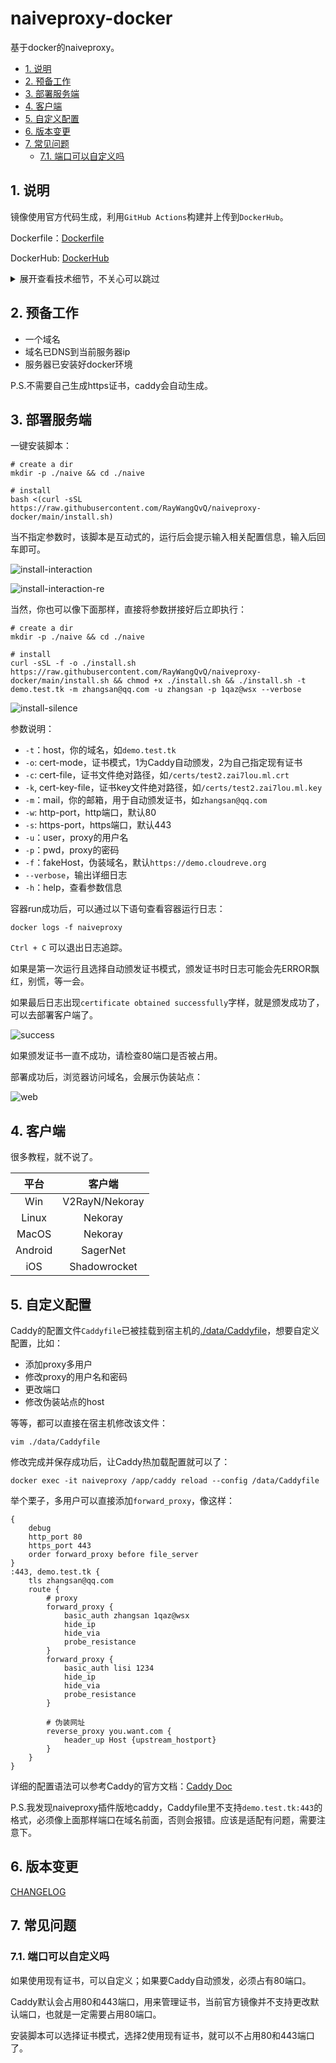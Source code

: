 # naiveproxy-docker

基于docker的naiveproxy。

<!-- TOC depthFrom:2 -->

- [1. 说明](#1-说明)
- [2. 预备工作](#2-预备工作)
- [3. 部署服务端](#3-部署服务端)
- [4. 客户端](#4-客户端)
- [5. 自定义配置](#5-自定义配置)
- [6. 版本变更](#6-版本变更)
- [7. 常见问题](#7-常见问题)
    - [7.1. 端口可以自定义吗](#71-端口可以自定义吗)

<!-- /TOC -->

## 1. 说明

镜像使用官方代码生成，利用`GitHub Actions`构建并上传到`DockerHub`。

Dockerfile：[Dockerfile](Dockerfile)

DockerHub: [DockerHub](https://hub.docker.com/repository/docker/zai7lou/naiveproxy-docker/general)

<details>
<summary>展开查看技术细节，不关心可以跳过</summary>

- 关于镜像是怎么打的

镜像先是基于go的官方镜像，安装xcaddy，然后使用xcaddy编译naiveproxy插件版的caddy。然后将caddy拷贝到debian镜像中，最后发布这个debian镜像。

这样打出来的镜像只有65M，如果不使用docker而是直接在机器上装（go + xcaddy），要1G+。

- 关于naiveproxy到底是什么

naiveproxy有客户端和服务端，这里讲的是我们部署的服务端。

naiveproxy服务端其实就是naiveproxy插件版caddy。

naiveproxy插件版caddy指的是[https://github.com/klzgrad/forwardproxy](https://github.com/klzgrad/forwardproxy)。作者通过fork原版caddy，自己实现了`forward_proxy`功能，这个就是naiveproxy代理了。

- 关于伪装

`forward_proxy`里有个`probe_resistance`指令，我们请求会先进`forward_proxy`，如果用户名密码正确，则会正常实现naiveproxy代理功能；但如果认证失败，`probe_resistance`表明不会有异常产生，而是将当前请求继续往下仍，也就是扔到我们的伪装站点（可以是反代的站点也可以是本地的文件服务）。

所以就实现了我们客户端（能提供正确的用户名和密码）去访问就是naiveproxy代理，但其他人用户浏览器访问（或认证不通过），看到的就是一个正常站点。

</details>

## 2. 预备工作

- 一个域名
- 域名已DNS到当前服务器ip
- 服务器已安装好docker环境

P.S.不需要自己生成https证书，caddy会自动生成。

## 3. 部署服务端

一键安装脚本：

```
# create a dir
mkdir -p ./naive && cd ./naive

# install
bash <(curl -sSL https://raw.githubusercontent.com/RayWangQvQ/naiveproxy-docker/main/install.sh)
```

当不指定参数时，该脚本是互动式的，运行后会提示输入相关配置信息，输入后回车即可。

![install-interaction](docs/imgs/install-interaction.png)

![install-interaction-re](docs/imgs/insatll-interaction-re.png)

当然，你也可以像下面那样，直接将参数拼接好后立即执行：

```
# create a dir
mkdir -p ./naive && cd ./naive 

# install
curl -sSL -f -o ./install.sh https://raw.githubusercontent.com/RayWangQvQ/naiveproxy-docker/main/install.sh && chmod +x ./install.sh && ./install.sh -t demo.test.tk -m zhangsan@qq.com -u zhangsan -p 1qaz@wsx --verbose
```

![install-silence](docs/imgs/install-silence.png)

参数说明：

- `-t`：host，你的域名，如`demo.test.tk`
- `-o`: cert-mode，证书模式，1为Caddy自动颁发，2为自己指定现有证书
- `-c`: cert-file，证书文件绝对路径，如`/certs/test2.zai7lou.ml.crt`
- `-k`, cert-key-file，证书key文件绝对路径，如`/certs/test2.zai7lou.ml.key`
- `-m`：mail，你的邮箱，用于自动颁发证书，如`zhangsan@qq.com`
- `-w`: http-port，http端口，默认80
- `-s`: https-port，https端口，默认443
- `-u`：user，proxy的用户名
- `-p`：pwd，proxy的密码
- `-f`：fakeHost，伪装域名，默认`https://demo.cloudreve.org`
- `--verbose`，输出详细日志
- `-h`：help，查看参数信息

容器run成功后，可以通过以下语句查看容器运行日志：

```
docker logs -f naiveproxy
```

`Ctrl + C` 可以退出日志追踪。


如果是第一次运行且选择自动颁发证书模式，颁发证书时日志可能会先ERROR飘红，别慌，等一会。

如果最后日志出现`certificate obtained successfully`字样，就是颁发成功了，可以去部署客户端了。

![success](docs/imgs/cert-suc.png)

如果颁发证书一直不成功，请检查80端口是否被占用。

部署成功后，浏览器访问域名，会展示伪装站点：

![web](docs/imgs/web.png)

## 4. 客户端

很多教程，就不说了。

|  平台   | 客户端  |
| :----:  | :----: |
|  Win    | V2RayN/Nekoray |
| Linux   | Nekoray |
| MacOS   | Nekoray |
| Android | SagerNet |
| iOS     | Shadowrocket |

## 5. 自定义配置

Caddy的配置文件`Caddyfile`已被挂载到宿主机的[./data/Caddyfile](data/Caddyfile)，想要自定义配置，比如：

- 添加proxy多用户
- 修改proxy的用户名和密码
- 更改端口
- 修改伪装站点的host

等等，都可以直接在宿主机修改该文件：

```
vim ./data/Caddyfile
```

修改完成并保存成功后，让Caddy热加载配置就可以了：

```
docker exec -it naiveproxy /app/caddy reload --config /data/Caddyfile
```

举个栗子，多用户可以直接添加`forward_proxy`，像这样：

```
{
	debug
	http_port 80
	https_port 443
	order forward_proxy before file_server
}
:443, demo.test.tk {
	tls zhangsan@qq.com
	route {
		# proxy
		forward_proxy {
			basic_auth zhangsan 1qaz@wsx
			hide_ip
			hide_via
			probe_resistance
		}
		forward_proxy {
			basic_auth lisi 1234
			hide_ip
			hide_via
			probe_resistance
		}

		# 伪装网址
		reverse_proxy you.want.com {
			header_up Host {upstream_hostport}
		}
	}
}
```

详细的配置语法可以参考Caddy的官方文档：[Caddy Doc](https://caddyserver.com/docs/)

P.S.我发现naiveproxy插件版地caddy，Caddyfile里不支持`demo.test.tk:443`的格式，必须像上面那样端口在域名前面，否则会报错。应该是适配有问题，需要注意下。

## 6. 版本变更

[CHANGELOG](CHANGELOG.md)

## 7. 常见问题
### 7.1. 端口可以自定义吗

如果使用现有证书，可以自定义；如果要Caddy自动颁发，必须占有80端口。

Caddy默认会占用80和443端口，用来管理证书，当前官方镜像并不支持更改默认端口，也就是一定需要占用80端口。

安装脚本可以选择证书模式，选择2使用现有证书，就可以不占用80和443端口了。
